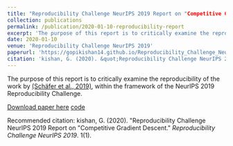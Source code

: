 ```yaml
---
title: "Reproducibility Challenge NeurIPS 2019 Report on "Competitive Gradient Descent""
collection: publications
permalink: /publication/2020-01-10-reproducibility-report
excerpt: 'The purpose of this report is to critically examine the reproducibility of the work by Schäfer et al., 2019), within the framework of the NeurIPS 2019 Reproducibility Challenge.'
date: 2020-01-10
venue: 'Reproducibility Challenge NeurIPS 2019'
paperurl: 'https://gopikishan14.github.io/Reproducibility_Challenge_NeurIPS_2019/index.html'
citation: 'kishan, G. (2020). &quot;Reproducibility Challenge NeurIPS 2019 Report on "Competitive Gradient Descent.&quot; <i>Reproducibility Challenge NeurIPS 2019</i>. 1(1).'
---
```

The purpose of this report is to critically examine the reproducibility of the
work by [(Schäfer et al., 2019)](https://arxiv.org/abs/1905.12103), within the framework of the NeurIPS 2019 Reproducibility Challenge.

[Download paper here](https://gopikishan14.github.io/Reproducibility_Challenge_NeurIPS_2019/index.html)
[code](https://github.com/GopiKishan14/Reproducibility_Challenge_NeurIPS_2019)

Recommended citation: kishan, G. (2020). "Reproducibility Challenge NeurIPS 2019 Report on
"Competitive Gradient Descent." <i>Reproducibility Challenge NeurIPS 2019</i>. 1(1).